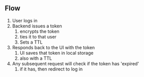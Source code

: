 ## Flow
1. User logs in
2. Backend issues a token 
   1. encrypts the token
   11. ties it to that user
   111. Sets a TTL
3. Responds back to the UI with the token
    1. UI saves that token in local storage
    11. also with a TTL
4. Any subsequent request will check if the token has 'expired'
    1. if it has, then redirect to log in
    